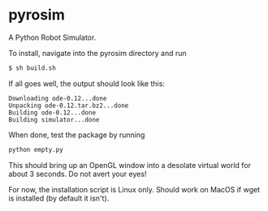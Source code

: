 # pyrosim
A Python Robot Simulator.

To install, navigate into the pyrosim directory and run

```bash
$ sh build.sh
```

If all goes well, the output should look like this:

```
Downloading ode-0.12...done
Unpacking ode-0.12.tar.bz2...done
Building ode-0.12...done
Building simulator...done
```

When done, test the package by running

```bash
python empty.py
```

This should bring up an OpenGL window into a desolate virtual world for about 3 seconds. Do not avert your eyes!

For now, the installation script is Linux only. Should work on MacOS if wget is installed (by default it isn't).
